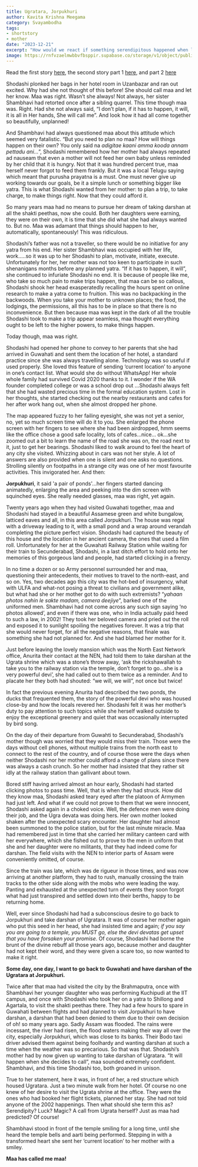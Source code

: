 ```yaml
---
title: Ugratara, Jorpukhuri
author: Kavita Krishna Meegama
category: Svayambodha
tags: 
- shortstory
- mother
date: "2023-12-21"
excerpt: "How would we react if something serendipitous happened when least expected? Luck, chance, good fortune? Or some past punya that fructified? Something like this happens to Shodashi in this third short story of her travels in the North-East. This time in Guwahati, the mother-daughter duo are on a spree!"
image: https://rnfvzaelmwbbvfbsppir.supabase.co/storage/v1/object/public/brhatwebsite/05dhiti/ugratara.webp
---
```


Read the first story [here](https://www.brhat.in/dhiti/matabari), the second story part 1 [here](https://www.brhat.in/dhiti/nartiangjayantione), and part 2 [here](https://www.brhat.in/dhiti/nartianjayantitwo)

Shodashi plonked her bags in her hotel room in Uzanbazar and ran out excited. Why had she not thought of this before! She should call maa and let her know. Maa was right. Wasn’t she always! Not always, her sister Shambhavi had retorted once after a sibling quarrel. This time though maa was. Right. Had she not always said, “I don’t plan, if it has to happen, it will, it is all in Her hands, She will call me”.  And look how it had all come together so beautifully, unplanned!

And Shambhavi had always questioned maa about this attitude which seemed very fatalistic. “But you need to plan no maa? How will things happen on their own? You only said na *adigitae kaani amma kooda annam pettadu ani...*”, Shodashi remembered how her mother had always repeated ad nauseam that even a mother will not feed her own baby unless reminded by her child that it is hungry. Not that it was hundred percent true, maa herself never forgot to feed them frankly. But it was a local Telugu saying which meant that purusha prayatna is a must. One must never give up working towards our goals, be it a simple lunch or something bigger like yatra. This is what Shodashi wanted from her mother: to plan a trip, to take charge, to make things right. Now that they could afford it. 

So many years maa had no means to pursue her dream of taking darshan at all the shakti peethas, now she could. Both her daughters were earning, they were on their own, it is time that she did what she had always wanted to. But no. Maa was adamant that things should happen to her, automatically, spontaneously! This was ridiculous. 

Shodashi’s father was not a traveller, so there would be no initiative for any yatra from his end. Her sister Shambhavi was occupied with her life, work…..so it was up to her Shodashi to plan, motivate, initiate, execute. Unfortunately for her, her mother was not too keen to participate in such shenanigans months before any planned yatra. “If it has to happen, it will”, she continued to infuriate Shodashi no end. It is because of people like me, who take so much pain to make trips happen, that maa can be so callous, Shodashi shook her head exasperatedly recalling the hours spent on online research to make a yatra come to fruition. This was no backpacking in the backwoods. When you take your mother to unknown places; the food, the lodgings, the permissions, all this has to be in place so that there is no inconvenience. But then because maa was kept in the dark of all the trouble Shodashi took to make a trip appear seamless, maa thought everything ought to be left to the higher powers, to make things happen.

Today though, maa was right.

Shodashi had opened her phone to convey to her parents that she had arrived in Guwahati and sent them the location of her hotel, a standard practice since she was always travelling alone. Technology was so useful if used properly. She loved this feature of sending ‘current location’ to anyone in one’s contact list. What would she do without WhatsApp! Her whole whole family had survived Covid 2020 thanks to it. I wonder if the WA founder completed college or was a school drop out …Shodashi always felt that she had wasted precious time in the formal education system. Lost in her thoughts, she started checking out the nearby restaurants and cafes for her after work hang out, when she almost dropped her phone.

The map appeared fuzzy to her failing eyesight, she was not yet a senior, no, yet so much screen time will do it to you. She enlarged the phone screen with her fingers to see where she had been airdropped, hmm seems like the office chose a good safe locality, lots of cafes…nice… ok…she zoomed out a bit to learn the name of the road she was on, the road next to it, just to get her bearings. Shodashi liked to walk around to feel the heart of any city she visited. Whizzing about in cars was not her style. A lot of answers are also provided when one is silent and one asks no questions. Strolling silently on footpaths in a strange city was one of her most favourite activities. This invigorated her. And then:

**Jorpukhuri**, it said 'a pair of ponds'…her fingers started dancing animatedly, enlarging the area and peeking into the dim screen with squinched eyes. She really needed glasses, maa was right, yet again. 

Twenty years ago when they had visited Guwahati together, maa and Shodashi had stayed in a beautiful Assamese green and white bungalow, latticed eaves and all, in this area called Jorpukhuri. The house was regal with a driveway leading to it, with a small pond and a wrap around verandah completing the picture perfect vision. Shodashi had captured the beauty of this house and the location in her ancient camera, the ones that used a film roll. Unfortunately for her at the Guwahati Railway Station while waiting for their train to Secunderabad, Shodashi, in a last ditch effort to hold onto her memories of this gorgeous land and people, had started clicking in a frenzy. 

In no time a dozen or so Army personnel surrounded her and maa, questioning their antecedents, their motives to travel to the north-east, and so on. Yes, two decades ago this city was the hot-bed of insurgency, what with ULFA and what-not posing a threat to civilians and government alike, but what had she or her mother got to do with such extremists?  “*yahaan photos nahin le sakte madam, camera deejiye*”, barked one of the uniformed men. Shambhavi had not come across any such sign saying ‘no photos allowed’, and even if there was one, who in India actually paid heed to such a law, in 2002! They took her beloved camera and pried out the roll and exposed it to sunlight spoiling the negatives forever. It was a trip that she would never forget, for all the negative reasons, that finale was something she had not planned for. And she had blamed her mother for it.

Just before leaving the lovely mansion which was the North East Network office, Anurita their contact at the NEN, had told them to take darshan at the Ugrata shrine which was a stone’s throw away, ‘ask the rickshawallah to take you to the railway station via the temple, don’t forget to go…she is a very powerful devi’, she had called out to them twice as a reminder. And to placate her they both had shouted: “we will, we will”, not once but twice!

In fact the  previous evening Anurita had described the two ponds, the ducks that frequented them, the story of the powerful devi who was housed close-by and how the locals revered her. Shodashi felt it was her mother’s duty to pay attention to such topics while she herself walked outside to enjoy the exceptional greenery and quiet that was occasionally interrupted by bird song. 

On the day of their departure from Guwahti to Secunderabad, Shodashi’s mother though was worried that they would miss their train. Those were the days without cell phones, without multiple trains from the north east to connect to the rest of the country, and of course those were the days when neither Shodashi nor her mother could afford a change of plans since there was always a cash crunch. So her mother had insisted that they rather sit idly at the railway station than gallivant about town. 

Bored stiff having arrived almost an hour early, Shodashi had started clicking photos to pass time. Well, that is when they had struck. How did they know maa, Shodashi asked teary eyed after the platoon of Armymen had just left. And what if we could not prove to them that we were innocent, Shodashi asked again in a choked voice. Well, the defence men were doing their job, and the Ugra devata was doing hers. Her own mother looked shaken after the unexpected scary encounter. Her daughter had almost been summoned to the police station, but for the last minute miracle. Maa had remembered just in time that she carried her military canteen card with her everywhere, which she fished out to prove to the men in uniform that she and her daughter were no militants, that they had indeed come for darshan. The field visits with the NEN to interior parts of Assam were conveniently omitted, of course. 

Since the train was late, which was de rigueur in those times,  and was now arriving at another platform, they had to rush, manually crossing the train tracks to the other side along with the mobs who were leading the way. Panting and exhausted at the unexpected turn of events they soon forgot what had just transpired and settled down into their berths, happy to be returning home.

Well, ever since Shodashi had had a subconscious desire to go back to Jorpukhuri and take darshan of Ugratara. It was of course her mother again who put this seed in her head, she had insisted time and again; *if you say you are going to a temple, you MUST go, else the devi devatas get upset that you have forsaken your promise*. Of course, Shodashi had borne the brunt of the divine rebuff all those years ago, because mother and daughter had not kept their word, and they were given a scare too, so now wanted to make it right. 

**Some day, one day, I want to go back to Guwahati and have darshan of the Ugratara at Jorpukhuri.**

Twice after that maa had visited the city by the Brahmaputra, once with Shambhavi her younger daughter who was performing Kuchipudi at the IIT campus, and once with Shodashi who took her on a yatra to Shillong and Agartala, to visit the shakti peethas there. They had a few hours to spare in Guwahati between flights and had planned to visit Jorpukhuri to have darshan, a darshan that had been denied to them due to their own decision of oh! so many years ago.  Sadly Assam was flooded. The rains were incessant, the river had risen, the flood waters making their way all over the city, especially Jorpukhuri, which was close to its banks. Their Bodo taxi driver advised them against being foolhardy and wanting darshan at such a time when the weather was so precarious. So that was that. Shodashi’s mother had by now given up wanting to take darshan of Ugratara. “It will happen when she decides to call”, maa sounded extremely confident. Shambhavi, and this time Shodashi too, both groaned in unison. 

True to her statement, here it was, in front of her, a red structure which housed Ugratara. Just a two minute walk from her hotel. Of course no one knew of her desire to visit the Ugrata shrine at the office. They were the ones who had booked her flight tickets, planned her stay. She had not told anyone of the 2002 happenings. Then what should she term this as? Serendipity? Luck? Magic? A call from Ugrata herself? Just as maa had predicted? Of course!

Shambhavi stood in front of the temple smiling for a long time, until she heard the temple bells and aarti being performed. Stepping in with a transformed heart she sent her ‘current location’ to her mother with a smiley. 

**Maa has called me maa!**


